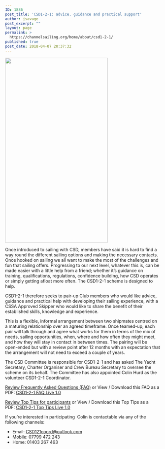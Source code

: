 ```yaml
---
ID: 1886
post_title: 'CSD1-2-1: advice, guidance and practical support'
author: jsavage
post_excerpt: ""
layout: page
permalink: >
  https://channelsailing.org/home/about/csd1-2-1/
published: true
post_date: 2018-04-07 20:37:32
---
```

<img class="alignright wp-image-2087" src="//channelsailing.org/wp-content/uploads/2018/06/31914203_1764605616919031_3241727455437783040_n-167x300.jpg" alt="" width="333" height="600" />

Once introduced to sailing with CSD, members have said it is hard to find a way round the different sailing options and making the necessary contacts. Once hooked on sailing we all want to make the most of the challenges and fun that sailing offers. Progressing to our next level, whatever this is, can be made easier with a little help from a friend; whether it’s guidance on training, qualifications, regulations, confidence building, how CSD operates or simply getting afloat more often. The CSD1-2-1 scheme is designed to help.

CSD1-2-1 therefore seeks to pair-up Club members who would like advice, guidance and practical help with developing their sailing experience, with a CSSA Approved Skipper who would like to share the benefit of their established skills, knowledge and experience.

This is a flexible, informal arrangement between two shipmates centred on a maturing relationship over an agreed timeframe. Once teamed-up, each pair will talk through and agree what works for them in terms of the mix of needs, sailing opportunities, when, where and how often they might meet, and how they will stay in contact in between times. The pairing will be open-ended but with a review point after 12 months with an expectation that the arrangement will not need to exceed a couple of years.

The CSD Committee is responsible for CSD1-2-1 and has asked The Yacht Secretary, Charter Organiser and Crew Bureau Secretary to oversee the scheme on its behalf. The Committee has also appointed Colin Hurd as the volunteer CSD1-2-1 Coordinator.

<a href="//channelsailing.org/home/about/csd-mentor-scheme/csd1-2-1-frequently-asked-questions/">Review Frequently Asked Questions (FAQ)</a> or View / Download this FAQ as a PDF: <a href="//channelsailing.org/wp-content/uploads/2018/06/CSD1-2-1-FAQ-Live-1.0.pdf">CSD1-2-1 FAQ Live 1.0</a>

<a href="//channelsailing.org/csd1-2-1top-tips-for-participants/">Review Top Tips for participants</a> or View / Download this Top Tips as a PDF: <a href="//channelsailing.org/wp-content/uploads/2018/06/CSD1-2-1-Top-Tips-Live-1.0.pdf">CSD1-2-1 Top Tips Live 1.0</a>

If you’re interested in participating  Colin is contactable via any of the following channels:
<ul>
 	<li>Email: <a href="mailto:CSD121coord@outlook.com">CSD121coord@outlook.com</a></li>
 	<li>Mobile: 07799 472 243</li>
 	<li>Home: 01403 267 463</li>
</ul>
&nbsp;

&nbsp;